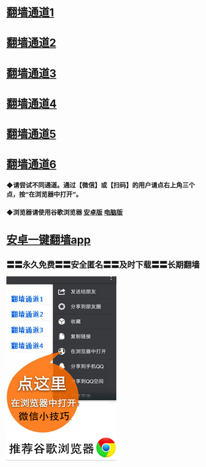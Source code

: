 # <a href="https://cdn.rawgit.com/ogate/up/master/oGates.htm?from=gy">翻墙通道1</a>
# <a href="https://gyhc.azureedge.net/oGate.htm?from=gy-2">翻墙通道2</a>
# <a href="https://s3.eu-central-1.amazonaws.com/ogatef/oGate.htm?from=gy">翻墙通道3</a>
# <a href="https://s3-ap-southeast-2.amazonaws.com/ogatey/oGate.htm?from=gy">翻墙通道4</a>
# <a href="https://s3.ap-northeast-2.amazonaws.com/ogates/oGate.htm?from=gy">翻墙通道5</a>
# <a href="https://s3.ap-south-1.amazonaws.com/ogatem/oGate.htm?from=gy">翻墙通道6</a>
### ◆请尝试不同通道。通过【微信】或【扫码】的用户请点右上角三个点，按“在浏览器中打开”。
### ◆浏览器请使用谷歌浏览器  <a href="https://raw.githubusercontent.com/ogate/up/master/chrome.apk">安卓版</a>    <a href="https://raw.githubusercontent.com/ogate/up/master/chrome.zip">电脑版</a>  


# <a href="https://raw.githubusercontent.com/ogate/up/master/ogate.apk">安卓一键翻墙app</a> 
## 〓〓永久免费〓〓安全匿名〓〓及时下载〓〓长期翻墙

 
 <tr>
    <td align=center><img src="https://github.com/gyhhx/image/blob/master/gy2-1.jpg" /></td>
 </tr>
